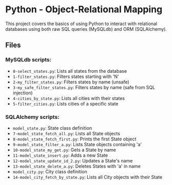 # Python - Object-Relational Mapping

This project covers the basics of using Python to interact with relational databases using both raw SQL queries (MySQLdb) and ORM (SQLAlchemy).

## Files

### MySQLdb scripts:
- `0-select_states.py`: Lists all states from the database
- `1-filter_states.py`: Filters states starting with 'N'
- `2-my_filter_states.py`: Filters states by name (unsafe)
- `3-my_safe_filter_states.py`: Filters states by name (safe from SQL injection)
- `4-cities_by_state.py`: Lists all cities with their states
- `5-filter_cities.py`: Lists cities of a specific state

### SQLAlchemy scripts:
- `model_state.py`: State class definition
- `7-model_state_fetch_all.py`: Lists all State objects
- `8-model_state_fetch_first.py`: Prints the first State object
- `9-model_state_filter_a.py`: Lists State objects containing 'a'
- `10-model_state_my_get.py`: Gets a State by name
- `11-model_state_insert.py`: Adds a new State
- `12-model_state_update_id_2.py`: Updates a State's name
- `13-model_state_delete_a.py`: Deletes States with 'a' in name
- `model_city.py`: City class definition
- `14-model_city_fetch_by_state.py`: Lists all City objects with their State

